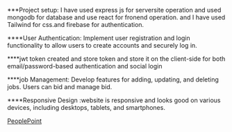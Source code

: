 ***Project setup: I have used express js for serversite operation and used mongodb for database and use react for fronend operation. and I have used Tailwind for css.and firebase for authentication.

 ****User Authentication: Implement user registration and login functionality to allow users to create accounts and securely log in. 

 ****jwt token created and store token and store it on the client-side for both email/password-based authentication and social login

****job Management: Develop features for adding, updating, and deleting jobs. Users can bid and manage bid.



 ****Responsive Design :website is responsive and looks good on various devices, including desktops, tablets, and smartphones.

[PeoplePoint]()
